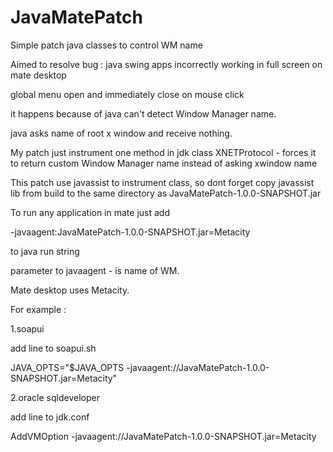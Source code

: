 JavaMatePatch
=============

Simple patch java classes to control WM name


Aimed to resolve bug : java swing apps incorrectly working in full screen on mate desktop

global menu open and immediately close on mouse click

it happens because of java can't detect Window Manager name.

java asks name of root x window and receive nothing.

My patch just instrument one method in jdk class XNETProtocol - forces it to return custom Window Manager name instead of asking xwindow name

This patch use javassist to instrument class, so dont forget copy javassist lib from 
build to the same directory as JavaMatePatch-1.0.0-SNAPSHOT.jar

To run any application in mate just add

-javaagent:JavaMatePatch-1.0.0-SNAPSHOT.jar=Metacity

to java run string

parameter to  javaagent - is name of WM. 

Mate desktop uses Metacity.

For example :

1.soapui

add line to soapui.sh

JAVA_OPTS="$JAVA_OPTS -javaagent:/<path>/JavaMatePatch-1.0.0-SNAPSHOT.jar=Metacity"

2.oracle sqldeveloper

add line to jdk.conf

AddVMOption -javaagent:/<path>/JavaMatePatch-1.0.0-SNAPSHOT.jar=Metacity

